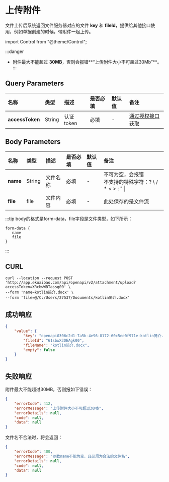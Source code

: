 # 上传附件
文件上传后系统返回文件服务器对应的文件 **key** 和 **fileId**，提供给其他接口使用，例如单据创建的时候，带附件一起上传。

import Control from "@theme/Control";

<Control
method="POST"
url="/api/openapi/v2/attachment/upload"
/>

:::danger
- 附件最大不能超过 **30MB**，否则会报错**“上传附件大小不可超过30Mb”**。
:::

## Query Parameters

| 名称 | 类型 | 描述 | 是否必填 | 默认值 | 备注 |
| :--- | :--- | :--- | :--- |:--- | :--- |
| **accessToken** | String | 认证token | 必填 | - | [通过授权接口获取](/docs/open-api/getting-started/auth) |

## Body Parameters

| 名称 | 类型 | 描述 | 是否必填 | 默认值 | 备注 |
| :--- | :--- | :--- | :--- |:--- | :--- |
| **name** | String | 文件名称 | 必填 | - | 不可为空，会报错<br/>不支持的特殊字符：? \ / * < > : " \| |
| **file** | file   | 文件内容 | 必填 | - | 此处保存的是文件流 |

:::tip
body的格式是form-data，file字段是文件类型，如下所示：
```text
form-data {
   name
   file
}
```
:::

## CURL
```shell
curl --location --request POST 'http://app.ekuaibao.com/api/openapi/v2/attachment/upload?accessToken=XRcbwWBTassg00' \
--form 'name=kotlin简介.docx' \
--form 'file=@/C:/Users/27537/Documents/kotlin简介.docx'
```

## 成功响应
```json
{
    "value": {
        "key": "openapi0306c2d1-7a5b-4e96-8172-60c5ee0f971e-kotlin简介.docx",
        "fileId": "61sbwX3DEAgk00",
        "fileName": "kotlin简介.docx",
        "empty": false
    }
}
```

## 失败响应
附件最大不能超过30MB，否则报如下错误：
```json
{
    "errorCode": 412,
    "errorMessage": "上传附件大小不可超过30Mb",
    "errorDetails": null,
    "code": null,
    "data": null
}
```

文件名不合法时，将会返回：
```json
{
    "errorCode": 400,
    "errorMessage": "参数name不能为空，且必须为合法的文件名",
    "errorDetails": null,
    "code": null,
    "data": null
}
```